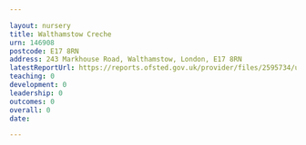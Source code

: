 ```yaml
---

layout: nursery
title: Walthamstow Creche
urn: 146908
postcode: E17 8RN
address: 243 Markhouse Road, Walthamstow, London, E17 8RN
latestReportUrl: https://reports.ofsted.gov.uk/provider/files/2595734/urn/146908.pdf
teaching: 0
development: 0
leadership: 0
outcomes: 0
overall: 0
date: 

---
```

